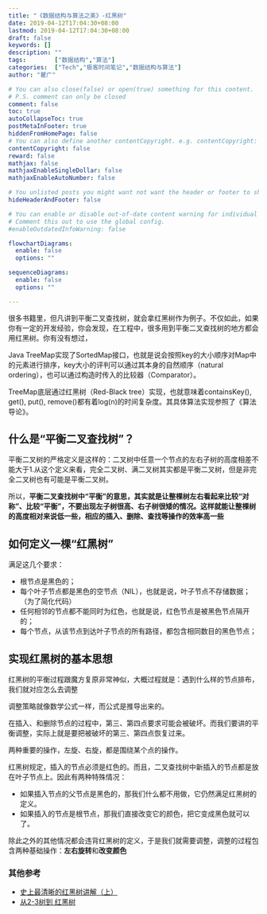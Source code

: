 ```yaml
---
title: "《数据结构与算法之美》-红黑树"
date: 2019-04-12T17:04:30+08:00
lastmod: 2019-04-12T17:04:30+08:00
draft: false
keywords: []
description: ""
tags:        ["数据结构","算法"]
categories:  ["Tech","极客时间笔记","数据结构与算法"]
author: "瞿广"

# You can also close(false) or open(true) something for this content.
# P.S. comment can only be closed
comment: false
toc: true
autoCollapseToc: true
postMetaInFooter: true
hiddenFromHomePage: false
# You can also define another contentCopyright. e.g. contentCopyright: "This is another copyright."
contentCopyright: false
reward: false
mathjax: false
mathjaxEnableSingleDollar: false
mathjaxEnableAutoNumber: false

# You unlisted posts you might want not want the header or footer to show
hideHeaderAndFooter: false

# You can enable or disable out-of-date content warning for individual post.
# Comment this out to use the global config.
#enableOutdatedInfoWarning: false

flowchartDiagrams:
  enable: false
  options: ""

sequenceDiagrams: 
  enable: false
  options: ""

---
```

很多书籍里，但凡讲到平衡二叉查找树，就会拿红黑树作为例子。不仅如此，如果你有一定的开发经验，你会发现，在工程中，很多用到平衡二叉查找树的地方都会用红黑树。你有没有想过，

Java TreeMap实现了SortedMap接口，也就是说会按照key的大小顺序对Map中的元素进行排序，key大小的评判可以通过其本身的自然顺序（natural ordering），也可以通过构造时传入的比较器（Comparator）。

TreeMap底层通过红黑树（Red-Black tree）实现，也就意味着containsKey(), get(), put(), remove()都有着log(n)的时间复杂度。其具体算法实现参照了《算法导论》。

<!--more-->

## 什么是“平衡二叉查找树”？

平衡二叉树的严格定义是这样的：二叉树中任意一个节点的左右子树的高度相差不能大于1.从这个定义来看，完全二叉树、满二叉树其实都是平衡二叉树，但是非完全二叉树也有可能是平衡二叉树。

所以，**平衡二叉查找树中“平衡”的意思，其实就是让整棵树左右看起来比较“对称”、比较“平衡”，不要出现左子树很高、右子树很矮的情况。这样就能让整棵树的高度相对来说低一些，相应的插入、删除、查找等操作的效率高一些**

## 如何定义一棵“红黑树”

满足这几个要求：

- 根节点是黑色的；
- 每个叶子节点都是黑色的空节点（NIL），也就是说，叶子节点不存储数据；（为了简化代码）
- 任何相邻的节点都不能同时为红色，也就是说，红色节点是被黑色节点隔开的；
- 每个节点，从该节点到达叶子节点的所有路径，都包含相同数目的黑色节点；

## 实现红黑树的基本思想

红黑树的平衡过程跟魔方复原非常神似，大概过程就是：遇到什么样的节点排布，我们就对应怎么去调整

调整策略就像数学公式一样，而公式是推导出来的。

在插入、和删除节点的过程中，第三、第四点要求可能会被破坏。而我们要讲的平衡调整，实际上就是要把被破坏的第三、第四点恢复过来。

两种重要的操作，左旋、右旋，都是围绕某个点的操作。

红黑树规定，插入的节点必须是红色的。而且，二叉查找树中新插入的节点都是放在叶子节点上。因此有两种特殊情况：

- 如果插入节点的父节点是黑色的，那我们什么都不用做，它仍然满足红黑树的定义。
- 如果插入的节点是根节点，那我们直接改变它的颜色，把它变成黑色就可以了。

除此之外的其他情况都会违背红黑树的定义，于是我们就需要调整，调整的过程包含两种基础操作：**左右旋转**和**改变颜色**

### 其他参考

- [史上最清晰的红黑树讲解（上）](https://www.cnblogs.com/CarpenterLee/p/5503882.html)
- [从2-3树到 红黑树](https://blog.csdn.net/fei33423/article/details/79132930)